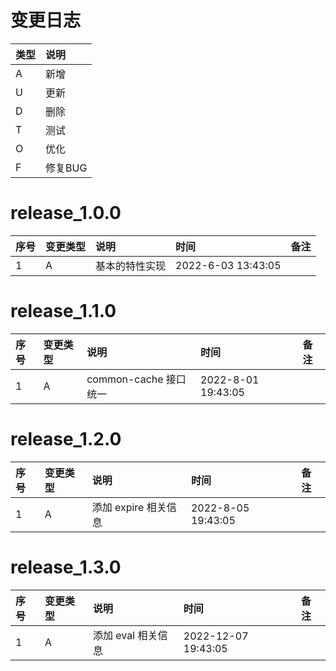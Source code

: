 # 变更日志

| 类型 | 说明 |
|:----|:----|
| A | 新增 |
| U | 更新 |
| D | 删除 |
| T | 测试 |
| O | 优化 |
| F | 修复BUG |

# release_1.0.0

| 序号 | 变更类型 | 说明 | 时间 | 备注 |
|:---|:---|:---|:---|:--|
| 1 | A | 基本的特性实现 | 2022-6-03 13:43:05 | |

# release_1.1.0

| 序号 | 变更类型 | 说明 | 时间 | 备注 |
|:---|:---|:---|:---|:--|
| 1 | A | common-cache 接口统一 | 2022-8-01 19:43:05 | |

# release_1.2.0

| 序号 | 变更类型 | 说明 | 时间 | 备注 |
|:---|:---|:---|:---|:--|
| 1 | A | 添加 expire 相关信息 | 2022-8-05 19:43:05 | |

# release_1.3.0

| 序号 | 变更类型 | 说明 | 时间 | 备注 |
|:---|:---|:---|:---|:--|
| 1 | A | 添加 eval 相关信息 | 2022-12-07 19:43:05 | |